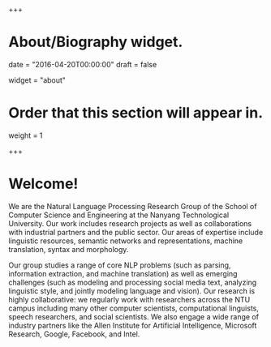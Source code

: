 +++
# About/Biography widget.

date = "2016-04-20T00:00:00"
draft = false

widget = "about"

# Order that this section will appear in.
weight = 1


 
+++

# Welcome!


We are the Natural Language Processing Research Group of the School of Computer Science and Engineering at the Nanyang Technological University. Our work includes research projects as well as collaborations with industrial partners and the public sector. Our areas of expertise include linguistic resources, semantic networks and representations, machine translation, syntax and morphology. 

Our group studies a range of core NLP problems (such as parsing, information extraction, and machine translation) as well as emerging challenges (such as modeling and processing social media text, analyzing linguistic style, and jointly modeling language and vision). Our research is highly collaborative: we regularly work with researchers across the NTU campus including many other computer scientists, computational linguists, speech researchers, and social scientists. We also engage a wide range of industry partners like the Allen Institute for Artificial Intelligence, Microsoft Research, Google, Facebook, and Intel.

